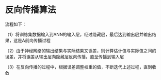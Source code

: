# 反向传播算法

流程如下：

（1）将训练集数据输入到ANN的输入层，经过隐藏层，最后达到输出层并输出结果，这是A前向传播过程

（2）由于神经网络的输出结果与实际结果又误差，则计算估计值与实际值之间的误差，并将误差从输出层向隐藏层反向传播，直至传播到输入层

（3）在反向传播的过程中，根据误差调整权重的值，不断迭代上述过程，直到收敛

